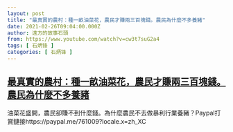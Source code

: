 ```yaml
---
layout: post
title: "最真實的農村：種一畝油菜花，農民才賺兩三百塊錢。農民為什麼不多養豬"
date: 2021-02-26T09:04:00.000Z
author: 遠方的故事石頭
from: https://www.youtube.com/watch?v=cw3t7suG2a4
tags: [ 石炳锋 ]
categories: [ 石炳锋 ]
---
```

<!--1614330240000-->
[最真實的農村：種一畝油菜花，農民才賺兩三百塊錢。農民為什麼不多養豬](https://www.youtube.com/watch?v=cw3t7suG2a4)
------

<div>
油菜花盛開，農民卻賺不到什麼錢。為什麼農民不去做暴利行業養豬？Paypal打賞鏈接https://paypal.me/761009?locale.x=zh_XC
</div>
